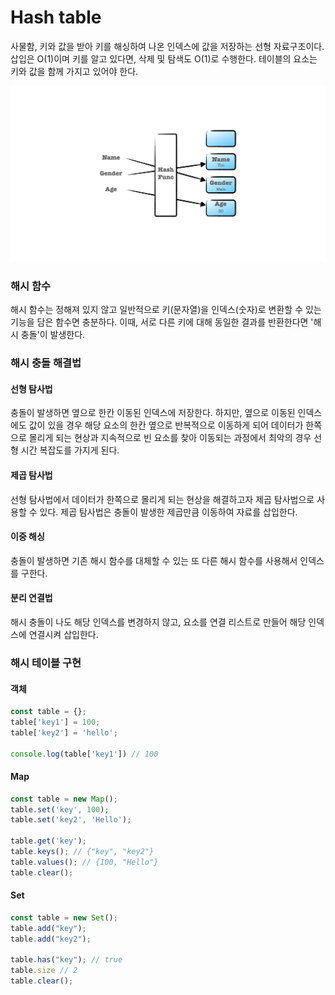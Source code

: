 # Hash table

사물함, 키와 값을 받아 키를 해싱하여 나온 인덱스에 값을 저장하는 선형 자료구조이다. 삽입은 O(1)이며 키를 알고 있다면,
삭제 및 탐색도 O(1)로 수행한다. 테이블의 요소는 키와 값을 함께 가지고 있어야 한다.

![Hash table](./images/hash-table.png)

### 해시 함수

해시 함수는 정해져 있지 않고 일반적으로 키(문자열)을 인덱스(숫자)로 변환할 수 있는 기능을 담은 함수면 충분하다.
이때, 서로 다른 키에 대해 동일한 결과를 반환한다면 '해시 충돌'이 발생한다.

### 해시 충돌 해결법

#### 선형 탐사법

충돌이 발생하면 옆으로 한칸 이동된 인덱스에 저장한다. 하지만, 옆으로 이동된 인덱스에도 값이 있을 경우 해당 요소의
한칸 옆으로 반복적으로 이동하게 되어 데이터가 한쪽으로 몰리게 되는 현상과 지속적으로 빈 요소를 찾아 이동되는 과정에서
최악의 경우 선형 시간 복잡도를 가지게 된다.

#### 제곱 탐사법

선형 탐사법에서 데이터가 한쪽으로 몰리게 되는 현상을 해결하고자 제곱 탐사법으로 사용할 수 있다. 제곱 탐사법은 충돌이
발생한 제곱만큼 이동하여 자료를 삽입한다.

#### 이중 해싱

충돌이 발생하면 기존 해시 함수를 대체할 수 있는 또 다른 해시 함수를 사용해서 인덱스를 구한다.

#### 분리 연결법

해시 충돌이 나도 해당 인덱스를 변경하지 않고, 요소를 연결 리스트로 만들어 해당 인덱스에 연결시켜 삽입한다.

### 해시 테이블 구현

#### 객체

```js
const table = {};
table['key1'] = 100;
table['key2'] = 'hello';

console.log(table['key1']) // 100
```

#### Map

```js
const table = new Map();
table.set('key', 100);
table.set('key2', 'Hello');

table.get('key');
table.keys(); // {"key", "key2"}
table.values(); // {100, "Hello"}
table.clear();
```

#### Set

```js
const table = new Set();
table.add("key");
table.add("key2");

table.has("key"); // true
table.size // 2
table.clear();
```
